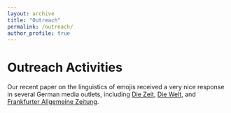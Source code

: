```yaml
---
layout: archive
title: "Outreach"
permalink: /outreach/
author_profile: true
---
```


<h1>Outreach Activities</h1>

<p>Our recent paper on the linguistics of emojis received a very nice response in several German media outlets, including <a href="https://www.zeit.de/digital/2024-08/emoji-deutschland-studie-whatsapp" target="_blank">Die Zeit</a>, <a href="https://www.welt.de/kmpkt/article253133922/Emojis-Ueber-die-Bedeutung-dieser-Emojis-sind-sich-die-Deutschen-uneins.html" target="_blank">Die Welt</a>, and <a href="https://www.faz.net/aktuell/stil/trends-nischen/emoji-studie-diese-smileys-sind-unter-deutschen-am-beliebtesten-19929100.html" target="_blank">Frankfurter Allgemeine Zeitung</a>.</p>
